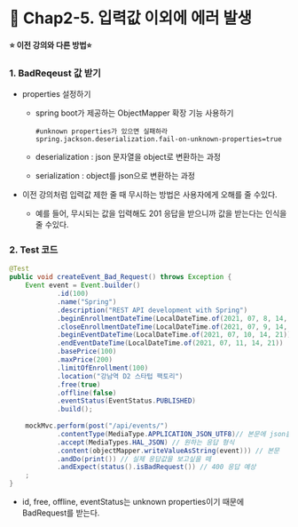 # :pencil: Chap2-5. 입력값 이외에 에러 발생

#### :star: 이전 강의와 다른 방법:star:

### 1. BadReqeust 값 받기

- properties 설정하기

  - spring boot가 제공하는 ObjectMapper 확장 기능 사용하기

    ```properties
    #unknown properties가 있으면 실패하라
    spring.jackson.deserialization.fail-on-unknown-properties=true
    ```

  - deserialization : json 문자열을 object로 변환하는 과정

  - serialization : object를 json으로 변환하는 과정

- 이전 강의처럼 입력값 제한 줄 때 무시하는 방법은 사용자에게 오해를 줄 수있다.
  - 예를 들어, 무시되는 값을 입력해도 201 응답을 받으니까 값을 받는다는 인식을 줄 수있다.

### 2. Test 코드

```java
@Test
public void createEvent_Bad_Request() throws Exception {
	Event event = Event.builder()
			.id(100)
			.name("Spring")
			.description("REST API development with Spring")
			.beginEnrollmentDateTime(LocalDateTime.of(2021, 07, 8, 14, 21))
			.closeEnrollmentDateTime(LocalDateTime.of(2021, 07, 9, 14, 21))
			.beginEventDateTime(LocalDateTime.of(2021, 07, 10, 14, 21))
			.endEventDateTime(LocalDateTime.of(2021, 07, 11, 14, 21))
			.basePrice(100)
			.maxPrice(200)
			.limitOfEnrollment(100)
			.location("강남역 D2 스타텁 팩토리")
			.free(true)
			.offline(false)
			.eventStatus(EventStatus.PUBLISHED)
			.build();
	
	mockMvc.perform(post("/api/events/")
			.contentType(MediaType.APPLICATION_JSON_UTF8)// 본문에 json을 보내고 있다.
			.accept(MediaTypes.HAL_JSON) // 원하는 응답 형식
			.content(objectMapper.writeValueAsString(event))) // 본문
			.andDo(print()) // 실제 응답값을 보고싶을 떼
			.andExpect(status().isBadRequest()) // 400 응답 예상
	;
}
```

- id, free, offline, eventStatus는 unknown properties이기 때문에 BadRequest를 받는다.
